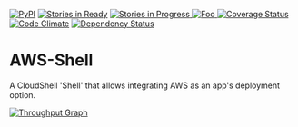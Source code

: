 [![PyPI](https://img.shields.io/pypi/v/cloudshell-cp-aws.svg?maxAge=2592000&style=plastic)](https://pypi.python.org/pypi/cloudshell-cp-aws/) [![Stories in Ready](https://badge.waffle.io/QualiSystems/AWS-Shell.svg?label=ready&title=Ready)](http://waffle.io/QualiSystems/AWS-Shell) [![Stories in Progress](https://badge.waffle.io/QualiSystems/AWS-Shell.svg?label=in%20progress&title=In%20Progress)](http://waffle.io/QualiSystems/AWS-Shell)[ ![Foo](https://qualisystems.getbadges.io/shield/company/qualisystems) ](https://getbadges.io) [![Coverage Status](https://coveralls.io/repos/github/QualiSystems/AWS-Shell/badge.svg?branch=develop)](https://coveralls.io/github/QualiSystems/AWS-Shell?branch=develop)
[![Code Climate](https://codeclimate.com/github/QualiSystems/AWS-Shell/badges/gpa.svg)](https://codeclimate.com/github/QualiSystems/AWS-Shell)
<a href='https://dependencyci.com/github/QualiSystems/AWS-Shell'><img src='https://dependencyci.com/github/QualiSystems/AWS-Shell/badge' alt='Dependency Status'/></a>

# AWS-Shell
A CloudShell 'Shell' that allows integrating AWS as an app's deployment option.

[![Throughput Graph](https://graphs.waffle.io/waffleio/waffle.io/throughput.svg)](https://waffle.io/waffleio/waffle.io/metrics/throughput)
